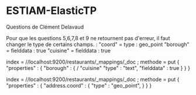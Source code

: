 # ESTIAM-ElasticTP

Questions de Clément Delavaud

Pour que les questions 5,6,7,8 et 9 ne retournent pas d'erreur, il faut changer le type de certains champs. :
  "coord" = type : geo_point
  "borough" = fielddata : true
  "cuisine" = fielddata : true
  
  
  
  index = //localhost:9200/restaurants/_mappings/_doc ; methode = put
{
	"properties" : {
		"borough" : {         /       "cuisine"
			"type" : "text",
			"fielddata" : true
		}
	}
}



  index = //localhost:9200/restaurants/_mappings/_doc ; methode = put
{
	"properties" : {
		"address.coord" : {
			"type" : "geo_point",
		}
	}
}
